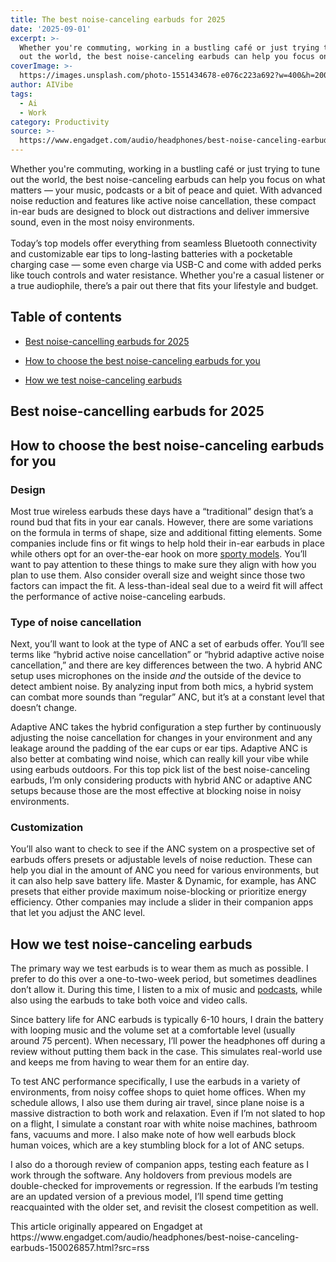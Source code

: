 ```yaml
---
title: The best noise-canceling earbuds for 2025
date: '2025-09-01'
excerpt: >-
  Whether you're commuting, working in a bustling café or just trying to tune
  out the world, the best noise-canceling earbuds can help you focus on what...
coverImage: >-
  https://images.unsplash.com/photo-1551434678-e076c223a692?w=400&h=200&fit=crop&auto=format
author: AIVibe
tags:
  - Ai
  - Work
category: Productivity
source: >-
  https://www.engadget.com/audio/headphones/best-noise-canceling-earbuds-150026857.html?src=rss
---
```

<p>Whether you're commuting, working in a bustling café or just trying to tune out the world, the best noise-canceling earbuds can help you focus on what matters — your music, podcasts or a bit of peace and quiet. With advanced noise reduction and features like active noise cancellation, these compact in-ear buds are designed to block out distractions and deliver immersive sound, even in the most noisy environments.<br><br>Today’s top models offer everything from seamless Bluetooth connectivity and customizable ear tips to long-lasting batteries with a pocketable charging case — some even charge via USB-C and come with added perks like touch controls and water resistance. Whether you're a casual listener or a true audiophile, there’s a pair out there that fits your lifestyle and budget.</p> 
<h2 id="jump-link-table-of-contents">Table of contents</h2> 
<ul> 
 <li><p><a href="#jump-link-best-noise-cancelling-earbuds-for-2025">Best noise-cancelling earbuds for 2025</a></p></li> 
 <li><p><a href="#jump-link-how-to-choose-the-best-noise-canceling-earbuds-for-you">How to choose the best noise-canceling earbuds for you</a></p></li> 
 <li><p><a href="#jump-link-how-we-test-noise-canceling-earbuds">How we test noise-canceling earbuds</a></p></li> 
</ul> 
<h2 id="jump-link-best-noise-cancelling-earbuds-for-2025">Best noise-cancelling earbuds for 2025</h2> 
<p> <core-commerce id="3bbabf7f38d94041a7e0315958dcebad" data-type="product-list" data-original-url="https://www.bose.com/p/earbuds/bose-quietcomfort-ultra-earbuds-2nd-gen/QCUE2-HEADPHONEIN.html"></core-commerce></p> 
<p> <core-commerce id="92d9459d46f345d286b10b988205d0b5" data-type="product-list" data-original-url="https://www.amazon.com/Sony-WF-1000XM5-Bluetooth-Canceling-Headphones/dp/B0C33XXS56/"></core-commerce></p> 
<p> <core-commerce id="0e369322b3ad4e5388b41a6fab332684" data-type="product-list" data-original-url="https://www.amazon.com/Soundcore-Auto-Adjustable-Cancelling-Wireless-Headphone/dp/B0B1LVC5VZ?tag=gdgt0c-p-v-f2-20"></core-commerce></p> 
<p> <core-commerce id="6f9fc19bc6424711aff30e1948303dfa" data-type="product-list" data-original-url="https://www.masterdynamic.com/products/mw09?"></core-commerce></p> 
<p> <core-commerce id="e2384dd801674d17bf72000d0a3cf9c5" data-type="product-list" data-original-url="https://www.amazon.com/Apple-Generation-Cancelling-Transparency-Personalized/dp/B0CHWRXH8B/"></core-commerce></p> 
<p> <core-commerce id="08aee650e8844328b20dd9d26f73d591" data-type="product-list" data-original-url="https://www.amazon.com/Bose-QuietComfort-Cancelling-Lifestyle-Cancellation/dp/B0D8BZDPXB"></core-commerce></p> 
<h2 id="jump-link-how-to-choose-the-best-noise-canceling-earbuds-for-you">How to choose the best noise-canceling earbuds for you</h2> 
<h3 id="jump-link-design">Design</h3> 
<p>Most true wireless earbuds these days have a “traditional” design that’s a round bud that fits in your ear canals. However, there are some variations on the formula in terms of shape, size and additional fitting elements. Some companies include fins or fit wings to help hold their in-ear earbuds in place while others opt for an over-the-ear hook on more <a data-i13n="cpos:4;pos:1" href="https://www.engadget.com/best-headphones-for-running-120044637.html">sporty models</a>. You’ll want to pay attention to these things to make sure they align with how you plan to use them. Also consider overall size and weight since those two factors can impact the fit. A less-than-ideal seal due to a weird fit will affect the performance of active noise-canceling earbuds.</p> <span id="end-legacy-contents"></span> 
<h3 id="jump-link-type-of-noise-cancellation">Type of noise cancellation</h3> 
<p>Next, you’ll want to look at the type of ANC a set of earbuds offer. You’ll see terms like “hybrid active noise cancellation” or “hybrid adaptive active noise cancellation,” and there are key differences between the two. A hybrid ANC setup uses microphones on the inside <em>and </em>the outside of the device to detect ambient noise. By analyzing input from both mics, a hybrid system can combat more sounds than “regular” ANC, but it’s at a constant level that doesn’t change.</p> 
<p>Adaptive ANC takes the hybrid configuration a step further by continuously adjusting the noise cancellation for changes in your environment and any leakage around the padding of the ear cups or ear tips. Adaptive ANC is also better at combating wind noise, which can really kill your vibe while using earbuds outdoors. For this top pick list of the best noise-canceling earbuds, I’m only considering products with hybrid ANC or adaptive ANC setups because those are the most effective at blocking noise in noisy environments.</p> 
<h3 id="jump-link-customization">Customization</h3> 
<p>You’ll also want to check to see if the ANC system on a prospective set of earbuds offers presets or adjustable levels of noise reduction. These can help you dial in the amount of ANC you need for various environments, but it can also help save battery life. Master &amp; Dynamic, for example, has ANC presets that either provide maximum noise-blocking or prioritize energy efficiency. Other companies may include a slider in their companion apps that let you adjust the ANC level.</p> 
<h2 id="jump-link-how-we-test-noise-canceling-earbuds">How we test noise-canceling earbuds</h2> 
<p>The primary way we test earbuds is to wear them as much as possible. I prefer to do this over a one-to-two-week period, but sometimes deadlines don’t allow it. During this time, I listen to a mix of music and <a data-i13n="cpos:5;pos:1" href="https://www.engadget.com/podcasts/">podcasts</a>, while also using the earbuds to take both voice and video calls.</p> 
<p>Since battery life for ANC earbuds is typically 6-10 hours, I drain the battery with looping music and the volume set at a comfortable level (usually around 75 percent). When necessary, I’ll power the headphones off during a review without putting them back in the case. This simulates real-world use and keeps me from having to wear them for an entire day.</p> 
<p>To test ANC performance specifically, I use the earbuds in a variety of environments, from noisy coffee shops to quiet home offices. When my schedule allows, I also use them during air travel, since plane noise is a massive distraction to both work and relaxation. Even if I’m not slated to hop on a flight, I simulate a constant roar with white noise machines, bathroom fans, vacuums and more. I also make note of how well earbuds block human voices, which are a key stumbling block for a lot of ANC setups.</p> 
<p>I also do a thorough review of companion apps, testing each feature as I work through the software. Any holdovers from previous models are double-checked for improvements or regression. If the earbuds I’m testing are an updated version of a previous model, I’ll spend time getting reacquainted with the older set, and revisit the closest competition as well.</p>This article originally appeared on Engadget at https://www.engadget.com/audio/headphones/best-noise-canceling-earbuds-150026857.html?src=rss
